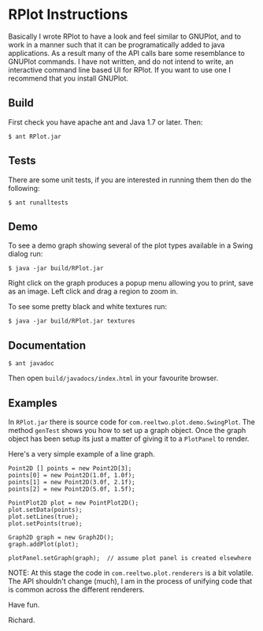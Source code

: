 RPlot Instructions
==================

Basically I wrote RPlot to have a look and feel similar to GNUPlot, and to work in a manner such that it can be programatically added to java applications.  As a result many of the API calls bare some resemblance to GNUPlot commands.  I have not written, and do not intend to write, an interactive command line based UI for RPlot.  If you want to use one I recommend that you install GNUPlot.


Build
-----

First check you have apache ant and Java 1.7 or later. Then:

    $ ant RPlot.jar


Tests
-----

There are some unit tests, if you are interested in running them then do the following:

    $ ant runalltests


Demo
----

To see a demo graph showing several of the plot types available in a Swing dialog run:

    $ java -jar build/RPlot.jar

Right click on the graph produces a popup menu allowing you to print, save as an image.  Left click and drag a region to zoom in.

To see some pretty black and white textures run:

    $ java -jar build/RPlot.jar textures


Documentation
-------------

    $ ant javadoc

Then open `build/javadocs/index.html` in your favourite browser.


Examples
--------

In `RPlot.jar` there is source code for `com.reeltwo.plot.demo.SwingPlot`.  The method `genTest` shows you how to set up a graph object.  Once the graph object has been setup its just a matter of giving it to a `PlotPanel` to render.

Here's a very simple example of a line graph.

    Point2D [] points = new Point2D[3];
    points[0] = new Point2D(1.0f, 1.0f);
    points[1] = new Point2D(3.0f, 2.1f);
    points[2] = new Point2D(5.0f, 1.5f);

    PointPlot2D plot = new PointPlot2D();
    plot.setData(points);
    plot.setLines(true);
    plot.setPoints(true);

    Graph2D graph = new Graph2D();
    graph.addPlot(plot);

    plotPanel.setGraph(graph);  // assume plot panel is created elsewhere

NOTE: At this stage the code in `com.reeltwo.plot.renderers` is a bit volatile.  The API shouldn't change (much), I am in the process of unifying code that is common across the different renderers.

Have fun.

Richard.
